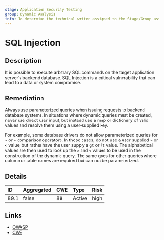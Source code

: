 ```yaml
---
stage: Application Security Testing
group: Dynamic Analysis
info: To determine the technical writer assigned to the Stage/Group associated with this page, see https://handbook.gitlab.com/handbook/product/ux/technical-writing/#assignments
---
```


# SQL Injection

## Description

It is possible to execute arbitrary SQL commands on the target application server's
backend database.
SQL Injection is a critical vulnerability that can lead to a data or system
compromise.

## Remediation

Always use parameterized queries when issuing requests to backend database systems. In
situations where dynamic queries must be created, never use direct user input, but
instead use a map or dictionary of valid values and resolve them using a user-supplied key.

For example, some database drivers do not allow parameterized queries for `>` or `<` comparison
operators. In these cases, do not use a user supplied `>` or `<` value, but rather have the user
supply a `gt` or `lt` value. The alphabetical values are then used to look up the `>` and `<`
values to be used in the construction of the dynamic query. The same goes for other queries where
column or table names are required but can not be parameterized.

## Details

| ID | Aggregated | CWE | Type | Risk |
|:---|:--------|:--------|:--------|:--------|
| 89.1 | false | 89 | Active | high |

## Links

- [OWASP](https://owasp.org/www-community/attacks/SQL_Injection)
- [CWE](https://cwe.mitre.org/data/definitions/89.html)
